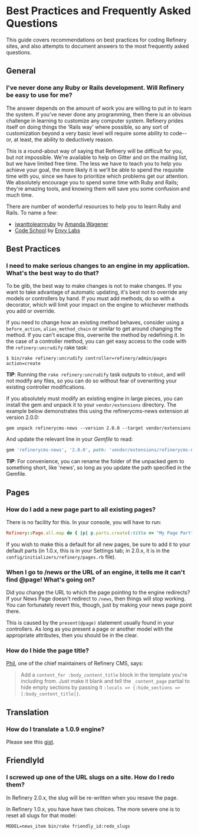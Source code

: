 # Best Practices and Frequently Asked Questions

This guide covers recommendations on best practices for coding Refinery
sites, and also attempts to document answers to the most frequently asked questions.

## General

### I've never done any Ruby or Rails development. Will Refinery be easy to use for me?

The answer depends on the amount of work you are willing to put in to learn the system. If you've never done any programming, then there is an obvious challenge in learning to customize any computer system. Refinery prides itself on
doing things the 'Rails way' where possible, so any sort of customization beyond a very basic level will require some ability to code--or, at least, the ability to deductively reason.

This is a round-about way of saying that Refinery will be difficult for you, but not impossible. We're available to help on Gitter and on the mailing list, but we have limited free time. The less we have to teach you to help you achieve your goal, the more likely it is we'll be able to spend the requisite time with you, since we have to prioritize which problems get our attention. We absolutely encourage you to spend some time with Ruby and Rails; they're amazing tools, and knowing them will save you some confusion and much time.

There are number of wonderful resources to help you to learn Ruby and Rails. To name a few:

* [iwanttolearnruby](http://iwanttolearnruby.com) by [Amanda Wagener](http://awagener.com)
* [Code School](http://codeschool.com) by [Envy Labs](http://envylabs.com)

## Best Practices

### I need to make serious changes to an engine in my application. What's the best way to do that?

To be glib, the best way to make changes is not to make changes. If you want to take advantage of automatic updating, it's best not to override any models or controllers by hand. If you must add methods, do so with a decorator, which will limit your impact on the engine to whichever methods you add or override.

If you need to change how an existing method behaves, consider using a `before_action`, `alias_method_chain` or similar to get around changing the method. If you can't escape this, overwrite the method by redefining it. In the case of a controller method, you can get easy access to the code with the `refinery:uncrudify` rake task:

```shell
$ bin/rake refinery:uncrudify controller=refinery/admin/pages action=create
```

__TIP__: Running the `rake refinery:uncrudify` task outputs to `stdout`, and will not modify any files, so you can do so without fear of overwriting your existing controller modifications.

If you absolutely must modify an existing engine in large pieces, you can install the gem and unpack it to your `vendor/extensions` directory. The example below demonstrates this using the refinerycms-news extension at version 2.0.0:

```shell
gem unpack refinerycms-news --version 2.0.0 --target vendor/extensions
```

And update the relevant line in your *Gemfile* to read:

```ruby
gem 'refinerycms-news', '2.0.0', path: 'vendor/extensions/refinerycms-news-2.0.0'
```

__TIP__: For convenience, you can rename the folder of the unpacked gem to something short, like 'news', so long as you update the path specified in the Gemfile.

## Pages

### How do I add a new page part to all existing pages?

There is no facility for this. In your console, you will have to run:

```ruby
Refinery::Page.all.map do { |p| p.parts.create(:title => "My Page Part", :position => 3) }
```

If you wish to make this a default for all new pages, be sure to add it to your default parts (in 1.0.x, this is in your Settings tab; in 2.0.x, it is in the `config/initializers/refinery/pages.rb` file).

### When I go to /news or the URL of an engine, it tells me it can't find @page! What's going on?

Did you change the URL to which the page pointing to the engine redirects? If your News Page doesn't redirect to `/news`, then things will stop working. You can fortunately revert this, though, just by making your news page point there.

This is caused by the `present(@page)` statement usually found in your controllers. As long as you present a page or another model with the appropriate attributes, then you should be in the clear.

### How do I hide the page title?

[Phil](http://p.arndt.io), one of the chief maintainers of Refinery CMS, says:

> Add a `content_for :body_content_title` block in the template
> you're including from. Just make it blank and tell the
> `_content_page` partial to hide empty sections by passing it
> `:locals => {:hide_sections => [:body_content_title]}`.

## Translation

### How do I translate a 1.0.9 engine?

Please see this [gist](https://gist.github.com/3649d08ab3c84b24ab52).

## FriendlyId

### I screwed up one of the URL slugs on a site. How do I redo them?

In Refinery 2.0.x, the slug will be re-written when you resave the page.

In Refinery 1.0.x, you have have two choices. The more severe one is to reset all slugs for that model:

```shell
MODEL=news_item bin/rake friendly_id:redo_slugs
```